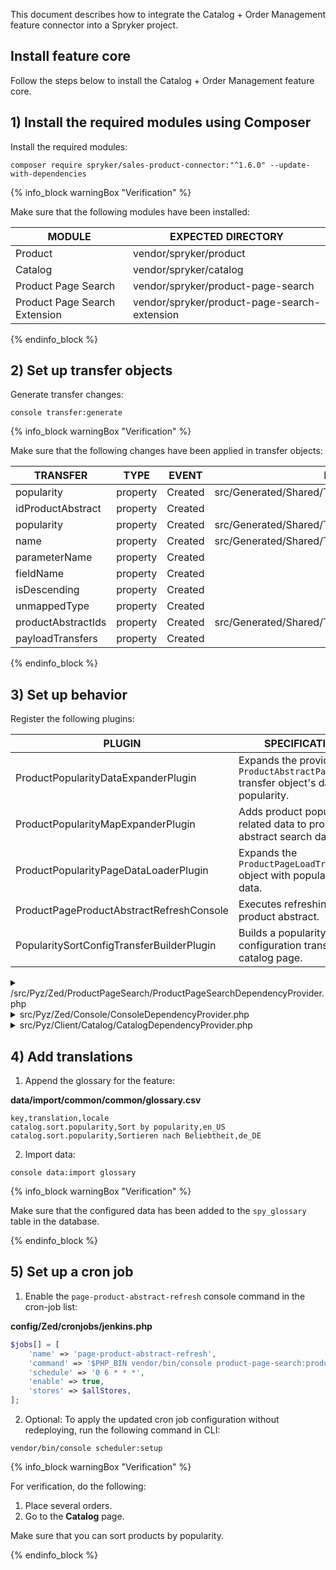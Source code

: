 

This document describes how to integrate the Catalog + Order Management feature connector into a Spryker project.

## Install feature core

Follow the steps below to install the Catalog + Order Management feature core.

## 1) Install the required modules using Composer

Install the required modules:

```shell
composer require spryker/sales-product-connector:"^1.6.0" --update-with-dependencies
```

{% info_block warningBox "Verification" %}

Make sure that the following modules have been installed:

| MODULE                   | EXPECTED DIRECTORY                      |
| ---------------------------- | ------------------------------------------- |
| Product                       | vendor/spryker/product                       |
| Catalog                       | vendor/spryker/catalog                       |
| Product Page Search           | vendor/spryker/product-page-search           |
| Product Page Search Extension | vendor/spryker/product-page-search-extension |

{% endinfo_block %}

## 2) Set up transfer objects

Generate transfer changes:

```shell
console transfer:generate
```

{% info_block warningBox "Verification" %}

Make sure that the following changes have been applied in transfer objects:

| TRANSFER           | TYPE     | EVENT   | PATH                                            |
| ----------------- | ------- | ------ | --------------------------------------------- |
| popularity         | property | Created | src/Generated/Shared/Transfer/ProductPayload    |
| idProductAbstract  | property | Created |                                                 |
| popularity         | property | Created | src/Generated/Shared/Transfer/ProductPageSearch |
| name               | property | Created | src/Generated/Shared/Transfer/SortConfig        |
| parameterName      | property | Created |                                                 |
| fieldName          | property | Created |                                                 |
| isDescending       | property | Created |                                                 |
| unmappedType       | property | Created |                                                 |
| productAbstractIds | property | Created | src/Generated/Shared/Transfer/ProductPageLoad   |
| payloadTransfers   | property | Created |                                                 |


{% endinfo_block %}

## 3) Set up behavior

Register the following plugins:

| PLUGIN    | SPECIFICATION    | PREREQUISITES | NAMESPACE     |
| --------------------- | -------------------- | ------------ | ---------------------------- |
| ProductPopularityDataExpanderPlugin       | Expands the provided `ProductAbstractPageSearch` transfer object's data with popularity. |               | Spryker\Zed\SalesProductConnector\Communication\Plugin\ProductPageSearch |
| ProductPopularityMapExpanderPlugin        | Adds product popularity related data to product abstract search data. |               | Spryker\Zed\SalesProductConnector\Communication\Plugin\ProductPageSearch |
| ProductPopularityPageDataLoaderPlugin     | Expands the `ProductPageLoadTransfer` object with popularity data. |               | Spryker\Zed\SalesProductConnector\Communication\Plugin\ProductPageSearch |
| ProductPageProductAbstractRefreshConsole  | Executes refreshing of a product abstract.                   |               | Spryker\Zed\ProductPageSearch\Communication\Console\ProductPageProductAbstractRefreshConsole |
| PopularitySortConfigTransferBuilderPlugin | Builds a popularity sort configuration transfer for a catalog page. |               | Spryker\Client\SalesProductConnector\Plugin\PopularitySortConfigTransferBuilderPlugin |


<details><summary markdown='span'>/src/Pyz/Zed/ProductPageSearch/ProductPageSearchDependencyProvider.php</summary>

```php
<?php

namespace Pyz\Zed\ProductPageSearch;

use Spryker\Shared\SalesProductConnector\SalesProductConnectorConfig;
use Spryker\Zed\ProductPageSearch\ProductPageSearchDependencyProvider as SprykerProductPageSearchDependencyProvider;
use Spryker\Zed\SalesProductConnector\Communication\Plugin\ProductPageSearch\ProductPopularityDataExpanderPlugin;
use Spryker\Zed\SalesProductConnector\Communication\Plugin\ProductPageSearch\ProductPopularityMapExpanderPlugin;
use Spryker\Zed\SalesProductConnector\Communication\Plugin\ProductPageSearch\ProductPopularityPageDataLoaderPlugin;

class ProductPageSearchDependencyProvider extends SprykerProductPageSearchDependencyProvider
{
    /**
     * @return \Spryker\Zed\ProductPageSearch\Dependency\Plugin\ProductPageDataExpanderInterface[]|\Spryker\Zed\ProductPageSearchExtension\Dependency\Plugin\ProductPageDataExpanderPluginInterface[]
     */
    protected function getDataExpanderPlugins()
    {
      $dataExpanderPlugins = [];      
      $dataExpanderPlugins[SalesProductConnectorConfig::PLUGIN_PRODUCT_POPULARITY_DATA] = new ProductPopularityDataExpanderPlugin();

      return $dataExpanderPlugins;
    }

        /**
     * @return \Spryker\Zed\ProductPageSearchExtension\Dependency\Plugin\ProductPageDataLoaderPluginInterface[]
     */
    protected function getDataLoaderPlugins()
    {
        return [
            new ProductPopularityPageDataLoaderPlugin(),
        ];
    }

        /**
     * @return \Spryker\Zed\ProductPageSearchExtension\Dependency\Plugin\ProductAbstractMapExpanderPluginInterface[]
     */
    protected function getProductAbstractMapExpanderPlugins(): array
    {
        return [
            new ProductPopularityMapExpanderPlugin(),
        ];
    }
}
```
</details>

<details><summary markdown='span'>src/Pyz/Zed/Console/ConsoleDependencyProvider.php</summary>

```php
<?php

namespace Pyz\Zed\Console;

use Spryker\Zed\ProductPageSearch\Communication\Console\ProductPageProductAbstractRefreshConsole;
use Spryker\Zed\Console\ConsoleDependencyProvider as SprykerConsoleDependencyProvider;

class ConsoleDependencyProvider extends SprykerConsoleDependencyProvider
{
    /**
     * @param \Spryker\Zed\Kernel\Container $container
     *
     * @return array<\Symfony\Component\Console\Command\Command>
     */
    protected function getConsoleCommands(Container $container): array
    {
        $commands = [
            new ProductPageProductAbstractRefreshConsole(),
        ];

        return $commands;
    }
}
```
</details>

<details><summary markdown='span'>src/Pyz/Client/Catalog/CatalogDependencyProvider.php</summary>

```php  
<?php

namespace Pyz\Client\Catalog;

use Spryker\Client\Catalog\CatalogDependencyProvider as SprykerCatalogDependencyProvider;
use Spryker\Client\SalesProductConnector\Plugin\PopularitySortConfigTransferBuilderPlugin;

class CatalogDependencyProvider extends SprykerCatalogDependencyProvider
{
    /**
     * @return \Spryker\Client\Catalog\Dependency\Plugin\SortConfigTransferBuilderPluginInterface[]
     */
    protected function getSortConfigTransferBuilderPlugins()
    {
        return [
            new PopularitySortConfigTransferBuilderPlugin(),
        ];
    }
}
```
</details>

## 4) Add translations

1. Append the glossary for the feature:

**data/import/common/common/glossary.csv**

```csv
key,translation,locale
catalog.sort.popularity,Sort by popularity,en_US
catalog.sort.popularity,Sortieren nach Beliebtheit,de_DE
```


2. Import data:

```shell
console data:import glossary
```

{% info_block warningBox "Verification" %}

Make sure that the configured data has been added to the `spy_glossary` table in the database.

{% endinfo_block %}

## 5) Set up a cron job

1. Enable the `page-product-abstract-refresh` console command in the cron-job list:

**config/Zed/cronjobs/jenkins.php**

```php
$jobs[] = [
    'name' => 'page-product-abstract-refresh',
    'command' => '$PHP_BIN vendor/bin/console product-page-search:product-abstract-refresh',
    'schedule' => '0 6 * * *',
    'enable' => true,
    'stores' => $allStores,
];
```

2. Optional: To apply the updated cron job configuration without redeploying, run the following command in CLI:

```shell
vendor/bin/console scheduler:setup
```

{% info_block warningBox "Verification" %}

For verification, do the following:
1. Place several orders.
2. Go to the **Catalog** page.

Make sure that you can sort products by popularity.

{% endinfo_block %}
